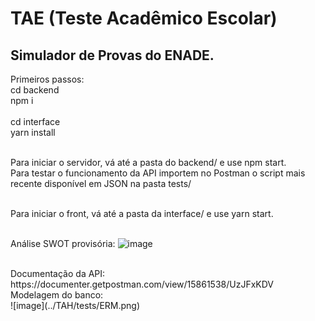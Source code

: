 # TAE (Teste Acadêmico Escolar)

## Simulador de Provas do ENADE.
Primeiros passos: <br/>
cd backend <br/>
npm i <br/><br/>
cd interface <br/>
yarn install <br/><br/>

Para iniciar o servidor, vá até a pasta do backend/ e use npm start. <br/>
Para testar o funcionamento da API importem no Postman o script mais recente disponível em JSON na pasta tests/ <br/><br/>

Para iniciar o front, vá até a pasta da interface/ e use yarn start. <br/><br/>

Análise SWOT provisória:
![image](https://user-images.githubusercontent.com/78800453/161669976-70d1401a-6fba-4ff2-8d22-31103d0316de.png)

<br/>
Documentação da API: 
</br>
https://documenter.getpostman.com/view/15861538/UzJFxKDV

<br/>
Modelagem do banco:
</br>
![image](../TAH/tests/ERM.png)
